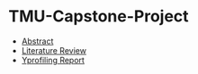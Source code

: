 # TMU-Capstone-Project

- [Abstract](Abstract%20final.pdf)
- [Literature Review](Literature%20review%20final.pdf)
- [Yprofiling Report](Yprofiling%20Report.pdf)




